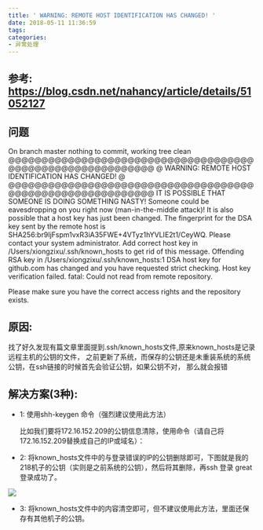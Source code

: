 ```yaml
---
title: ' WARNING: REMOTE HOST IDENTIFICATION HAS CHANGED! '
date: 2018-05-11 11:36:59
tags:
categories: 
- 异常处理
---
```


## 参考: https://blog.csdn.net/nahancy/article/details/51052127

## 问题

On branch master
nothing to commit, working tree clean
@@@@@@@@@@@@@@@@@@@@@@@@@@@@@@@@@@@@@@@@@@@@@@@@@@@@@@@@@@@
@    WARNING: REMOTE HOST IDENTIFICATION HAS CHANGED!     @
@@@@@@@@@@@@@@@@@@@@@@@@@@@@@@@@@@@@@@@@@@@@@@@@@@@@@@@@@@@
IT IS POSSIBLE THAT SOMEONE IS DOING SOMETHING NASTY!
Someone could be eavesdropping on you right now (man-in-the-middle attack)!
It is also possible that a host key has just been changed.
The fingerprint for the DSA key sent by the remote host is
SHA256:br9IjFspm1vxR3iA35FWE+4VTyz1hYVLIE2t1/CeyWQ.
Please contact your system administrator.
Add correct host key in /Users/xiongzixu/.ssh/known_hosts to get rid of this message.
Offending RSA key in /Users/xiongzixu/.ssh/known_hosts:1
DSA host key for github.com has changed and you have requested strict checking.
Host key verification failed.
fatal: Could not read from remote repository.

Please make sure you have the correct access rights
and the repository exists.


## 原因:
找了好久发现有篇文章里面提到.ssh/known_hosts文件,原来known_hosts是记录远程主机的公钥的文件，
之前更新了系统，而保存的公钥还是未重装系统的系统公钥，在ssh链接的时候首先会验证公钥，如果公钥不对，
那么就会报错




## 解决方案(3种):

* 1: 使用shh-keygen 命令（强烈建议使用此方法）
       
     比如我们要将172.16.152.209的公钥信息清除，使用命令（请自己将172.16.152.209替换成自己的IP或域名）：
     
* 2: 将known_hosts文件中的与登录错误的IP的公钥删除即可，下图就是我的218机子的公钥（实则是之前系统的公钥），然后将其删除，再ssh 登录 great 登录成功了。     
       

![](https://img-blog.csdn.net/20160403214246747?watermark/2/text/aHR0cDovL2Jsb2cuY3Nkbi5uZXQv/font/5a6L5L2T/fontsize/400/fill/I0JBQkFCMA==/dissolve/70/gravity/Center)


* 3: 将known_hosts文件中的内容清空即可，但不建议使用此方法，里面还保存有其他机子的公钥。 
     


